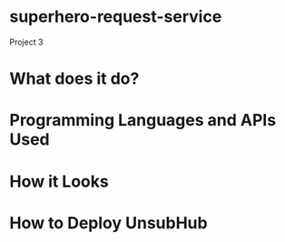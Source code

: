 <!-- unique name -->
# superhero-request-service
Project 3

<!-- description -->
# What does it do?

<!-- technologies used -->
# Programming Languages and APIs Used

<!-- screenshot -->
# How it Looks

<!-- link -->
# How to Deploy UnsubHub
